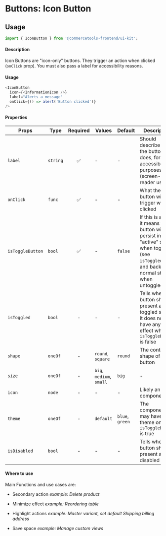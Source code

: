 # Buttons: Icon Button

## Usage

```js
import { IconButton } from '@commercetools-frontend/ui-kit';
```

#### Description

Icon Buttons are "icon-only" buttons. They trigger an action when clicked
(`onClick` prop). You must also pass a label for accessibility reasons.

#### Usage

```js
<IconButton
  icon={<InformationIcon />}
  label="Alerts a message"
  onClick={() => alert('Button clicked')}
/>
```

#### Properties

| Props            | Type     | Required | Values                   | Default         | Description                                                                                                                                      |
| ---------------- | -------- | :------: | ------------------------ | --------------- | ------------------------------------------------------------------------------------------------------------------------------------------------ |
| `label`          | `string` |    ✅    | -                        | -               | Should describe what the button does, for accessibility purposes (screen-reader users)                                                           |
| `onClick`        | `func`   |    ✅    | -                        | -               | What the button will trigger when clicked                                                                                                        |
| `isToggleButton` | `bool`   |    ✅    | -                        | `false`         | If this is active, it means the button will persist in an "active" state when toggled (see `isToggled`), and back to normal state when untoggled |
| `isToggled`      | `bool`   |    -     | -                        | -               | Tells when the button should present a toggled state. It does not have any effect when `isToggleButton` is false                                 |
| `shape`          | `oneOf`  |    -     | `round`, `square`        | `round`         | The container shape of the button                                                                                                                |
| `size`           | `oneOf`  |    -     | `big`, `medium`, `small` | `big`           | -                                                                                                                                                |
| `icon`           | `node`   |    -     | -                        | -               | Likely an `Icon` component                                                                                                                       |
| `theme`          | `oneOf`  |    -     | `default`                | `blue`, `green` | The component may have a theme only if `isToggleButton` is true                                                                                  |
| `isDisabled`     | `bool`   |    -     | -                        | -               | Tells when the button should present a disabled state                                                                                            |

#### Where to use

Main Functions and use cases are:

- Secondary action _example: Delete product_

- Minimize effect _example: Reordering table_

- Highlight actions _example: Master variant, set default Shipping billing
  address_

- Save space _example: Manage custom views_
